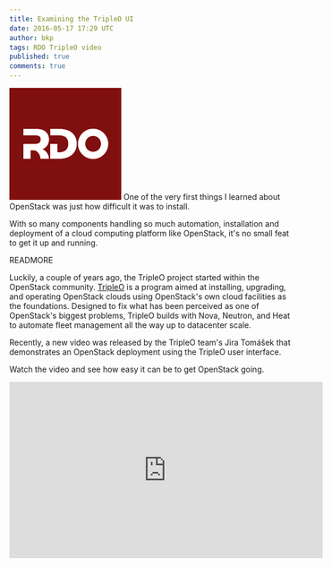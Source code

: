 ```yaml
---
title: Examining the TripleO UI
date: 2016-05-17 17:29 UTC
author: bkp
tags: RDO TripleO video
published: true
comments: true
---
```

![RDO logo](/images/blog/rdo-logo.png) One of the very first things I learned about OpenStack was just how difficult it was to install.

With so many components handling so much automation, installation and deployment of a cloud computing platform like OpenStack, it's no small feat to get it up and running.

READMORE

Luckily, a couple of years ago, the TripleO project started within the OpenStack community. [TripleO](https://wiki.openstack.org/wiki/TripleO) is a program aimed at installing, upgrading, and operating OpenStack clouds using OpenStack's own cloud facilities as the foundations. Designed to fix what has been perceived as one of OpenStack's biggest problems, TripleO builds with Nova, Neutron, and Heat to automate fleet management all the way up to datacenter scale.

Recently, a new video was released by the TripleO team's Jira Tomášek that demonstrates an OpenStack deployment using the TripleO user interface.

Watch the video and see how easy it can be to get OpenStack going.

<iframe width="560" height="315" src="https://www.youtube.com/embed/1Lc04DKGxCg" frameborder="0" allowfullscreen></iframe>
